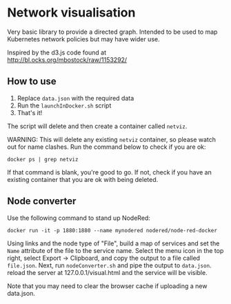# Network visualisation

Very basic library to provide a directed graph. Intended to be used to map Kubernetes network policies but may have wider use.

Inspired by the d3.js code found at http://bl.ocks.org/mbostock/raw/1153292/

## How to use

1. Replace `data.json` with the required data
2. Run the `launchInDocker.sh` script
3. That's it!

The script will delete and then create a container called `netviz`.

WARNING: This will delete any existing `netviz` container, so please watch out for name clashes. Run the command below to check if you are ok:

```
docker ps | grep netviz
```

If that command is blank, you're good to go. If not, check if you have an existing container that you are ok with being deleted.

## Node converter

Use the following command to stand up NodeRed:

```
docker run -it -p 1880:1880 --name mynodered nodered/node-red-docker
```

Using links and the node type of "File", build a map of services and set the `Name` attribute of the file to the service name. Select the menu icon in the top right, select Export -> Clipboard, and copy the output to a file called `file.json`. Next, run `nodeConverter.sh` and pipe the output to `data.json`. reload the server at 127.0.0.1/visual.html and the service will be visible.

Note that you may need to clear the browser cache if uploading a new data.json.
